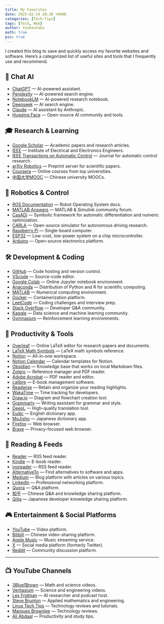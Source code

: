 ```yaml
---
title: My Favorites
date: 2025-02-24 20:30 +0900
categories: [Tech-Tips]
tags: [Tech, Web]
author: Youkoutaku
math: true
pin: true
---
```


I created this blog to save and quickly access my favorite websites and software. Here’s a categorized list of useful sites and tools that I frequently use and recommend.

## 🤖 Chat AI

- [ChatGPT](https://chat.openai.com) — AI-powered assistant.
- [Perplexity](https://www.perplexity.ai) — AI-powered search engine.
- [NotebookLM](https://notebooklm.google.com) — AI-powered research notebook.
- [Deepseek](https://chat.deepseek.com/) — AI search engine.
- [Claude](https://claude.ai/new) — AI assistant by Anthropic.
- [Hugging Face](https://huggingface.co) — Open-source AI community and tools.

## 🎓 Research & Learning

- [Google Scholar](https://scholar.google.com) — Academic papers and research articles.
- [IEEE](https://www.ieee.org) — Institute of Electrical and Electronics Engineers.
- [IEEE Transactions on Automatic Control](https://ieeexplore.ieee.org/xpl/RecentIssue.jsp?punumber=9) — Journal for automatic control research.
- [arXiv Robotics](https://arxiv.org/list/cs.RO/recent) — Preprint server for scientific papers.
- [Coursera](https://coursera.org) — Online courses from top universities.
- [中国大学MOOC](https://www.icourse163.org/) — Chinese university MOOCs.

## 🤖 Robotics & Control

- [ROS Documentation](https://docs.ros.org) — Robot Operating System docs.
- [MATLAB Answers](https://www.mathworks.com/matlabcentral/answers/) — MATLAB & Simulink community forum.
- [CasADi](https://web.casadi.org) — Symbolic framework for automatic differentiation and numeric optimization.
- [CARLA](https://carla.org) — Open-source simulator for autonomous driving research.
- [Raspberry Pi](https://www.raspberrypi.org) — Single-board computer.
- [ESP32](https://www.espressif.com/en/products/socs/esp32) — Low-cost, low-power system on a chip microcontroller.
- [Arduino](https://www.arduino.cc) — Open-source electronics platform.

## 🛠️ Development & Coding

- [GitHub](https://github.com) — Code hosting and version control.
- [VScode](https://code.visualstudio.com) — Source-code editor.
- [Google Colab](https://colab.research.google.com) — Online Jupyter notebook environment.
- [Anaconda](https://www.anaconda.com) — Distribution of Python and R for scientific computing.
- [MATLAB](https://www.mathworks.com/products/matlab.html) — Numerical computing environment.
- [Docker](https://www.docker.com) — Containerization platform.
- [LeetCode](https://leetcode.com) — Coding challenges and interview prep.
- [Stack Overflow](https://stackoverflow.com) — Developer Q&A community.
- [Kaggle](https://www.kaggle.com) — Data science and machine learning community.
- [Gymnasium](https://gymnasium.farama.org/) — Reinforcement learning environments.

## 🚀 Productivity & Tools

- [Overleaf](https://www.overleaf.com) — Online LaTeX editor for research papers and documents.
- [LaTeX Math Symbols](https://en.wikibooks.org/wiki/LaTeX/Mathematics#Symbols) — LaTeX math symbols reference.
- [Notion](https://notion.so) — All-in-one workspace.
- [Notion Calendar](https://www.notion.com/product/calendar) — Calendar templates for Notion.
- [Obsidian](https://obsidian.md) — Knowledge base that works on local Markdown files.
- [Zotero](https://www.zotero.org) — Reference manager and PDF reader.
- [Adobe Acrobat](https://www.adobe.com/acrobat) — PDF reader and editor.
- [calibre](https://calibre-ebook.com) — E-book management software.
- [Readwise](https://readwise.io) — Retain and organize your reading highlights.
- [WakaTime](https://wakatime.com) — Time tracking for developers.
- [Draw.io](https://app.diagrams.net) — Diagram and flowchart creation tool.
- [Grammarly](https://www.grammarly.com) — Writing assistant for grammar and style.
- [DeepL](https://www.deepl.com) — High-quality translation tool.
- [Eudic](https://www.eudic.net) — English dictionary app.
- [MoJisho](https://mojisho.com) — Japanese dictionary app.
- [Firefox](https://www.mozilla.org/firefox) — Web browser.
- [Brave](https://brave.com) — Privacy-focused web browser.

## 📰 Reading & Feeds

- [Reader](https://reader.com) — RSS feed reader.
- [Kindle](https://www.amazon.com/Kindle-eBooks) — E-book reader.
- [inoreader](https://www.inoreader.com) — RSS feed reader.
- [AlternativeTo](https://alternativeto.net) — Find alternatives to software and apps.
- [Medium](https://medium.com) — Blog platform with articles on various topics.
- [LinkedIn](https://www.linkedin.com) — Professional networking platform.
- [Quora](https://www.quora.com) — Q&A platform.
- [知乎](https://www.zhihu.com) — Chinese Q&A and knowledge sharing platform.
- [Qiita](https://qiita.com) — Japanese developer knowledge sharing platform.

## 🎮 Entertainment & Social Platforms

- [YouTube](https://www.youtube.com/) — Video platform.
- [Bilibili](https://www.bilibili.com) — Chinese video-sharing platform.
- [Apple Music](https://music.apple.com) — Music streaming service.
- [X](https://twitter.com) — Social media platform (formerly Twitter).
- [Reddit](https://www.reddit.com) — Community discussion platform.

---

## 📺 YouTube Channels

- [3Blue1Brown](https://www.youtube.com/c/3blue1brown) — Math and science videos.
- [Veritasium](https://www.youtube.com/user/1veritasium) — Science and engineering videos.
- [Lex Fridman](https://www.youtube.com/c/lexfridman) — AI researcher and podcast host.
- [Steve Brunton](https://www.youtube.com/c/Eigensteve) — Applied mathematics and engineering.
- [Linus Tech Tips](https://www.youtube.com/user/LinusTechTips) — Technology reviews and tutorials.
- [Marques Brownlee](https://www.youtube.com/user/marquesbrownlee) — Technology reviews.
- [Ali Abdaal](https://www.youtube.com/c/AliAbdaal) — Productivity and study tips.
